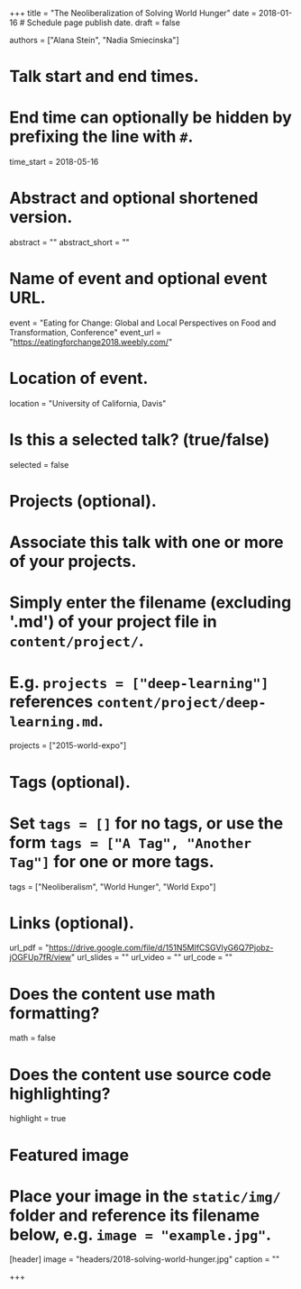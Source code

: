 +++
title = "The Neoliberalization of Solving World Hunger"
date = 2018-01-16  # Schedule page publish date.
draft = false

authors = ["Alana Stein", "Nadia Smiecinska"]

# Talk start and end times.
#   End time can optionally be hidden by prefixing the line with `#`.
time_start = 2018-05-16

# Abstract and optional shortened version.
abstract = ""
abstract_short = ""

# Name of event and optional event URL.
event = "Eating for Change: ​Global and Local Perspectives on Food and Transformation, Conference"
event_url = "https://eatingforchange2018.weebly.com/"

# Location of event.
location = "University of California, Davis"

# Is this a selected talk? (true/false)
selected = false

# Projects (optional).
#   Associate this talk with one or more of your projects.
#   Simply enter the filename (excluding '.md') of your project file in `content/project/`.
#   E.g. `projects = ["deep-learning"]` references `content/project/deep-learning.md`.
projects = ["2015-world-expo"]

# Tags (optional).
#   Set `tags = []` for no tags, or use the form `tags = ["A Tag", "Another Tag"]` for one or more tags.
tags = ["Neoliberalism", "World Hunger", "World Expo"]

# Links (optional).
url_pdf = "https://drive.google.com/file/d/151N5MIfCSGVIyG6Q7Pjobz-jOGFUp7fR/view"
url_slides = ""
url_video = ""
url_code = ""

# Does the content use math formatting?
math = false

# Does the content use source code highlighting?
highlight = true

# Featured image
# Place your image in the `static/img/` folder and reference its filename below, e.g. `image = "example.jpg"`.
[header]
image = "headers/2018-solving-world-hunger.jpg"
caption = ""

+++
